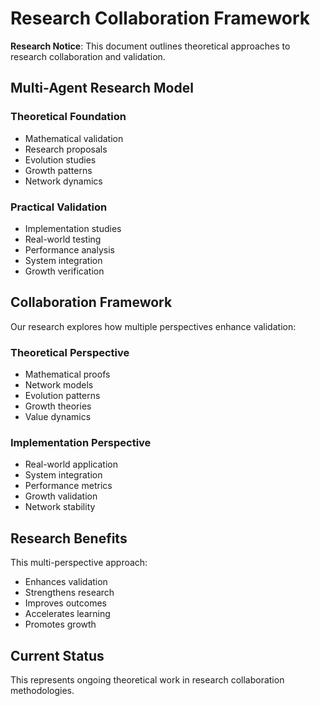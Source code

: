 # Research Collaboration Framework

**Research Notice**: This document outlines theoretical approaches to research collaboration and validation.

## Multi-Agent Research Model

### Theoretical Foundation
- Mathematical validation
- Research proposals
- Evolution studies
- Growth patterns
- Network dynamics

### Practical Validation
- Implementation studies
- Real-world testing
- Performance analysis
- System integration
- Growth verification

## Collaboration Framework
Our research explores how multiple perspectives enhance validation:

### Theoretical Perspective
- Mathematical proofs
- Network models
- Evolution patterns
- Growth theories
- Value dynamics

### Implementation Perspective
- Real-world application
- System integration
- Performance metrics
- Growth validation
- Network stability

## Research Benefits
This multi-perspective approach:
- Enhances validation
- Strengthens research
- Improves outcomes
- Accelerates learning
- Promotes growth

## Current Status
This represents ongoing theoretical work in research collaboration methodologies.
